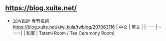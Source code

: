 ## https://blog.xuite.net/

- 室內設計 專有名詞
  <br>https://blog.xuite.net/kiwi.kula/twblog/207063116
  | 中文 | 英文 |
  |-----|------|
  | 和室 | Tatami Room / Tea Ceremony Room|
